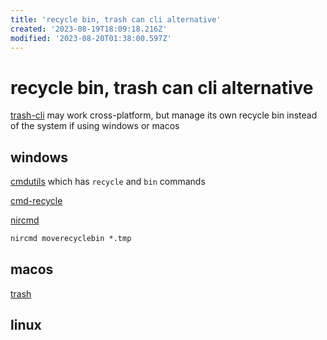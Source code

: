 ```yaml
---
title: 'recycle bin, trash can cli alternative'
created: '2023-08-19T18:09:18.216Z'
modified: '2023-08-20T01:38:00.597Z'
---
```


# recycle bin, trash can cli alternative

[trash-cli]() may work cross-platform, but manage its own recycle bin instead of the system if using windows or macos

## windows

[cmdutils](http://www.maddogsw.com/cmdutils/) which has `recycle` and `bin` commands

[cmd-recycle](https://github.com/kizzx2/cmd-recycle/)

[nircmd](http://www.nirsoft.net/utils/nircmd.html)

```cmd
nircmd moverecyclebin *.tmp
```

## macos

[trash](https://hasseg.org/trash/)

## linux
